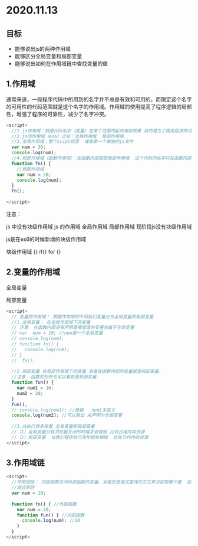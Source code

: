 # 2020.11.13

## 目标

- 能够说出js的两种作用域
- 能够区分全局变量和局部变量
- 能够说出如何在作用域链中查找变量的值

## 1.作用域

通常来说，一段程序代码中所用到的名字并不总是有效和可用的，而限定这个名字的可用性的代码范围就是这个名字的作用域。作用域的使用提高了程序逻辑的局部性，增强了程序的可靠性，减少了名字冲突。

```js
<script>
  //1.js作用域：就是代码名字（变量）在某个范围内起作用和效果 目的是为了提高程序的可靠性更重要的是减少命名冲突
  //2.js的作用域（es6）之前：全局作用域  局部作用局
  //3.全局作用域：整个scipt标签  或者是一个单独的js文件
  var num = 30;
  console.log(num);
  //4.局部作用域（函数作用域）：在函数内部就是局部作用域  这个代码的名字只在函数内部起效果和作用
  function fn() {
    //局部作用域
    var num = 20;
    console.log(num);
  }
  fn();
  
</script>
```

注意：

js 中没有块级作用域  js 的作用域  全局作用域 局部作用域  现阶段js没有块级作用域

js是在es6的时候新增的块级作用域

块级作用域 {} if{} for {}

## 2.变量的作用域

全局变量

局部变量

```js
<script>
  // 变量的作用域： 根据作用域的不同我们变量分为全局变量和局部变量
  //1.全局变量： 在全局作用域下的变量
  // 注意  在函数内部没有声明直接赋值的变量也属于全局变量
  // var  num = 10; //num是一个全局变量
  // console.log(num);
  // function fn() {
  //   console.log(num);
  // }
  //  fn();
  
  //2.局部变量 在局部作用域下的变量 后者在函数内部的变量就是局部变量、
  //注意  函数的形参也可以看做是局部变量
  function fun() {
    var num1 = 10;
    num2 = 20;
  }
  fun();
  // console.log(num1); //报错   num1未定义
  console.log(num2); //可以输出 未声明为全局变量
  
  //3.从执行效率来看 全局变量和局部变量
  //（1）全局变量只有浏览器关闭的时候才会销毁 比较占用内存资源
  //（2）局部变量  当我们程序执行完毕就会销毁  比较节约内存资源
</script>
```

## 3.作用域链

```js
<script>
  //作用域链： 内部函数访问外部函数的变量，采取的是链式查找的方式来决定取哪个值  这种结构我们称为作用域链
  //就近原则
  var num = 10;
  
  function fn() { //外部函数
    var num = 20;
    function fun() { //内部函数
      console.log(num); //20
    }
  }
</script>
```